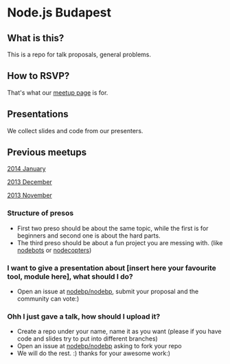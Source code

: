 Node.js Budapest
==========

What is this?
------------

This is a repo for talk proposals, general problems.

How to RSVP?
------------
That's what our [meetup page](http://www.meetup.com/nodebp/) is for.


Presentations
-----------
We collect slides and code from our presenters.

Previous meetups
-----------
[2014 January](https://github.com/nodebp/nodebp/blob/gh-pages/2014-Jan.md)

[2013 December](https://github.com/nodebp/nodebp/blob/gh-pages/2013-Dec.md)

[2013 November](https://github.com/nodebp/nodebp/blob/gh-pages/2013-Nov.md)

### Structure of presos

- First two preso should be about the same topic, while the first is for beginners and second one is about the hard parts.
- The third preso should be about a fun project you are messing with. (like [nodebots](http://nodebots.io/) or [nodecopters](http://nodecopter.com/))

### I want to give a presentation about [insert here your favourite tool, module here], what should I do?

- Open an issue at [nodebp/nodebp](https://github.com/nodebp/nodebp/issues/new), submit your proposal and the community can vote:)

### Ohh I just gave a talk, how should I upload it?

- Create a repo under your name, name it as you want (please if you have code and slides try to put into different branches)
- Open an issue at [nodebp/nodebp](https://github.com/nodebp/nodebp/issues/new) asking to fork your repo
- We will do the rest. :) thanks for your awesome work:)
